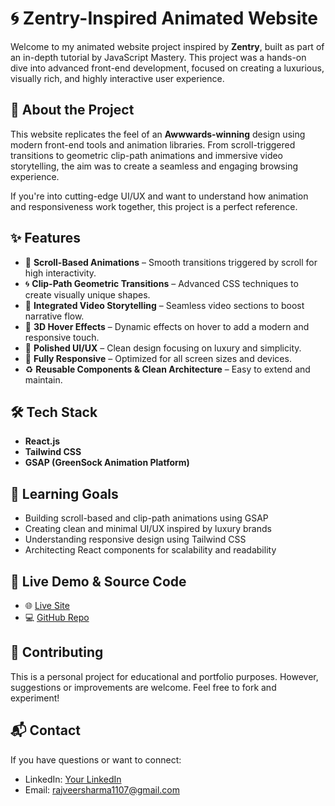 # 🌀 Zentry-Inspired Animated Website

Welcome to my animated website project inspired by **Zentry**, built as part of an in-depth tutorial by JavaScript Mastery. This project was a hands-on dive into advanced front-end development, focused on creating a luxurious, visually rich, and highly interactive user experience.

## 🚀 About the Project

This website replicates the feel of an **Awwwards-winning** design using modern front-end tools and animation libraries. From scroll-triggered transitions to geometric clip-path animations and immersive video storytelling, the aim was to create a seamless and engaging browsing experience.

If you're into cutting-edge UI/UX and want to understand how animation and responsiveness work together, this project is a perfect reference.

## ✨ Features

- 🎯 **Scroll-Based Animations** – Smooth transitions triggered by scroll for high interactivity.
- 🌀 **Clip-Path Geometric Transitions** – Advanced CSS techniques to create visually unique shapes.
- 🎥 **Integrated Video Storytelling** – Seamless video sections to boost narrative flow.
- 🧲 **3D Hover Effects** – Dynamic effects on hover to add a modern and responsive touch.
- 🎨 **Polished UI/UX** – Clean design focusing on luxury and simplicity.
- 📱 **Fully Responsive** – Optimized for all screen sizes and devices.
- ♻️ **Reusable Components & Clean Architecture** – Easy to extend and maintain.

## 🛠️ Tech Stack

- **React.js**
- **Tailwind CSS**
- **GSAP (GreenSock Animation Platform)**



## 🧠 Learning Goals

- Building scroll-based and clip-path animations using GSAP
- Creating clean and minimal UI/UX inspired by luxury brands
- Understanding responsive design using Tailwind CSS
- Architecting React components for scalability and readability

## 🔗 Live Demo & Source Code

- 🌐 [Live Site](https://redefine-gaming-rajveer.netlify.app/)
- 💻 [GitHub Repo](https://github.com/rajveer-09/redefine-gaming-rajveer/tree/main)

## 🤝 Contributing

This is a personal project for educational and portfolio purposes. However, suggestions or improvements are welcome. Feel free to fork and experiment!

## 📬 Contact

If you have questions or want to connect:

- LinkedIn: [Your LinkedIn](https://www.linkedin.com/in/rajveer-sharma933/)
- Email: rajveersharma1107@gmail.com

